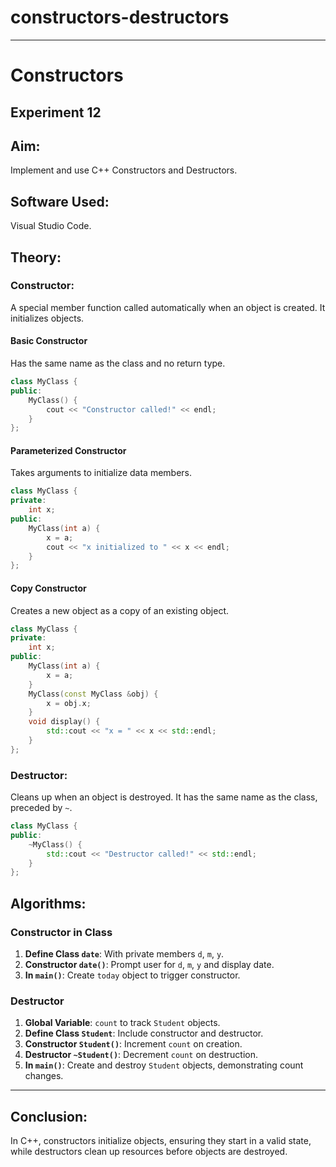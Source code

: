# constructors-destructors

---

# Constructors
## Experiment 12


## Aim:
Implement and use C++ Constructors and Destructors.

## Software Used:
Visual Studio Code.

## Theory:
### Constructor:
A special member function called automatically when an object is created. It initializes objects.

#### Basic Constructor
Has the same name as the class and no return type.
```cpp
class MyClass {
public:
    MyClass() { 
        cout << "Constructor called!" << endl;
    }
};
```

#### Parameterized Constructor
Takes arguments to initialize data members.
```cpp
class MyClass {
private:
    int x;
public:
    MyClass(int a) {  
        x = a;
        cout << "x initialized to " << x << endl;
    }
};
```

#### Copy Constructor
Creates a new object as a copy of an existing object.
```cpp
class MyClass {
private:
    int x;
public:
    MyClass(int a) {  
        x = a;
    }
    MyClass(const MyClass &obj) {  
        x = obj.x;
    }
    void display() {
        std::cout << "x = " << x << std::endl;
    }
};
```

### Destructor:
Cleans up when an object is destroyed. It has the same name as the class, preceded by `~`.
```cpp
class MyClass {
public:
    ~MyClass() {  
        std::cout << "Destructor called!" << std::endl;
    }
};
```

## Algorithms:
### Constructor in Class
1. **Define Class `date`**: With private members `d`, `m`, `y`.
2. **Constructor `date()`**: Prompt user for `d`, `m`, `y` and display date.
3. **In `main()`**: Create `today` object to trigger constructor.

### Destructor
1. **Global Variable**: `count` to track `Student` objects.
2. **Define Class `Student`**: Include constructor and destructor.
3. **Constructor `Student()`**: Increment `count` on creation.
4. **Destructor `~Student()`**: Decrement `count` on destruction.
5. **In `main()`**: Create and destroy `Student` objects, demonstrating count changes.

---

## Conclusion:
In C++, constructors initialize objects, ensuring they start in a valid state, while destructors clean up resources before objects are destroyed.

